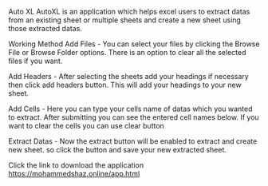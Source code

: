 Auto XL
AutoXL is an application which helps excel users to extract datas from an existing sheet or multiple sheets and create a new sheet using those extracted datas.

Working Method
Add Files - You can select your files by clicking the Browse File or Browse Folder options. There is an option to clear all the selected files if you want.

Add Headers - After selecting the sheets add your headings if necessary then click add headers button. This will add your headings to your new sheet.

Add Cells - Here you can type your cells name of datas which you wanted to extract. After submitting you can see the entered cell names below. If you want to clear the cells you can use clear button

Extract Datas - Now the extract button will be enabled to extract and create new sheet. so click the button and save your new extracted sheet.

Click the link to download the application
https://mohammedshaz.online/app.html
